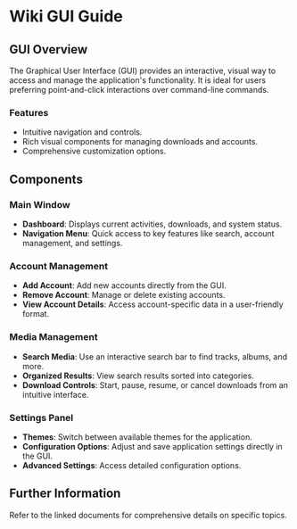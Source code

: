 # Wiki GUI Guide

## GUI Overview
The Graphical User Interface (GUI) provides an interactive, visual way to access and manage the application's functionality. It is ideal for users preferring point-and-click interactions over command-line commands.

### Features
- Intuitive navigation and controls.
- Rich visual components for managing downloads and accounts.
- Comprehensive customization options.

## Components
### Main Window
- **Dashboard**: Displays current activities, downloads, and system status.
- **Navigation Menu**: Quick access to key features like search, account management, and settings.

### Account Management
- **Add Account**: Add new accounts directly from the GUI.
- **Remove Account**: Manage or delete existing accounts.
- **View Account Details**: Access account-specific data in a user-friendly format.

### Media Management
- **Search Media**: Use an interactive search bar to find tracks, albums, and more.
- **Organized Results**: View search results sorted into categories.
- **Download Controls**: Start, pause, resume, or cancel downloads from an intuitive interface.

### Settings Panel
- **Themes**: Switch between available themes for the application.
- **Configuration Options**: Adjust and save application settings directly in the GUI.
- **Advanced Settings**: Access detailed configuration options.

## Further Information
Refer to the linked documents for comprehensive details on specific topics.

